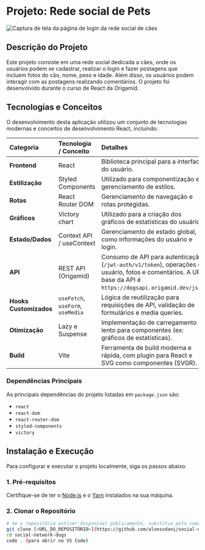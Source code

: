 # Projeto: Rede social de Pets

<img src="./src/Assets/print-projeto.jpg" alt="Captura de tela da página de login da rede social de cães" />

## Descrição do Projeto

Este projeto consiste em uma rede social dedicada a cães, onde os usuários podem se cadastrar, realizar o login e fazer postagens que incluem fotos do cão, nome, peso e idade. Além disso, os usuários podem interagir com as postagens realizando comentários. O projeto foi desenvolvido durante o curso de React da Origamid.

## Tecnologias e Conceitos

O desenvolvimento desta aplicação utilizou um conjunto de tecnologias modernas e conceitos de desenvolvimento React, incluindo:

| Categoria | Tecnologia / Conceito | Detalhes |
| :--- | :--- | :--- |
| **Frontend** | React | Biblioteca principal para a interface do usuário. |
| **Estilização** | Styled Components | Utilizado para componentização e gerenciamento de estilos. |
| **Rotas** | React Router DOM | Gerenciamento de navegação e rotas protegidas. |
| **Gráficos** | Victory chart | Utilizado para a criação dos gráficos de estatísticas do usuário. |
| **Estado/Dados**| Context API / useContext | Gerenciamento de estado global, como informações do usuário e login. |
| **API** | REST API (Origamid) | Consumo de API para autenticação (`/jwt-auth/v1/token`), operações de usuário, fotos e comentários. A URL base da API é `https://dogsapi.origamid.dev/json`. |
| **Hooks Customizados**| `useFetch`, `useForm`, `useMedia` | Lógica de reutilização para requisições de API, validação de formulários e media queries. |
| **Otimização** | Lazy e Suspense | Implementação de carregamento lento para componentes (ex: gráficos de estatísticas). |
| **Build** | Vite | Ferramenta de build moderna e rápida, com plugin para React e SVG como componentes (SVGR). |

### Dependências Principais
As principais dependências do projeto listadas em `package.json` são:

* `react`
* `react-dom`
* `react-router-dom`
* `styled-components`
* `victory`

## Instalação e Execução

Para configurar e executar o projeto localmente, siga os passos abaixo:

### 1. Pré-requisitos
Certifique-se de ter o [Node.js](https://nodejs.org/) e o [Yarn](https://yarnpkg.com/) instalados na sua máquina.

### 2. Clonar o Repositório

```bash
# Se o repositório estiver disponível publicamente, substitua pelo comando de clone
git clone [<URL_DO_REPOSITÓRIO>](https://github.com/alvesxdani/social-network-dogs)
cd social-network-dogs
code . (para abrir no VS Code)
